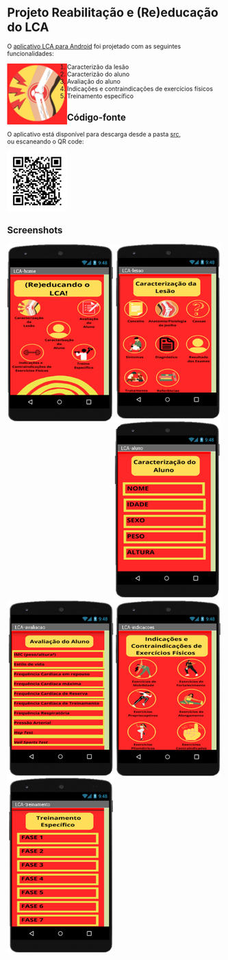 # Projeto Reabilitação e (Re)educação do LCA
O [aplicativo LCA para Android](src/LCA.apk) foi projetado com as seguintes funcionalidades:  

<img src="images/lca-icon.png" align="left" width="140">

1. Caracterizão da lesão
2. Caracterizão do aluno
3. Avaliação do aluno
4. Indicações e contraindicações de exercícios físicos
5. Treinamento específico

## Código-fonte
O aplicativo está disponível para descarga desde a pasta [src](src/),  
ou escaneando o QR code:

<img src="images/lca-qr.png" width="140">

## Screenshots

<img src="images/lca-app01.png" align="left" width="250">
<img src="images/lca-app02.png" align="left" width="250">
<img src="images/lca-app03.png" width="250">

<img src="images/lca-app04.png" align="left" width="250">
<img src="images/lca-app05.png" align="left" width="250">
<img src="images/lca-app06.png" width="250"> </figure>

